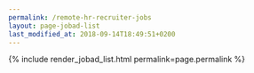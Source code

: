 ```yaml
---
permalink: /remote-hr-recruiter-jobs
layout: page-jobad-list
last_modified_at: 2018-09-14T18:49:51+0200
---
```

{% include render_jobad_list.html permalink=page.permalink %}
